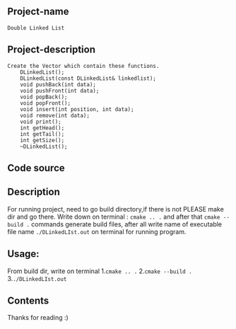 ## Project-name
	Double Linked List

## Project-description
	Create the Vector which contain these functions.
		DLinkedList();
		DLinkedList(const DLinkedList& linkedlist);
		void pushBack(int data);
		void pushFront(int data);
		void popBack();
		void popFront();
		void insert(int position, int data);
		void remove(int data);
		void print();
		int getHead();
		int getTail();
		int getSize();
		~DLinkedList();
		
## Code source 


## Description
For running project, need to go build directory,if there is not PLEASE make dir and go there. Write down on terminal : `cmake .. .`  and after that `cmake --build .`  commands generate build files, after all write name of executable file name `./DLinkedLIst.out` on terminal for running program.

## Usage:
From build dir, write on terminal
	1.`cmake .. .`
	2.`cmake --build .`
	3.`./DLinkedLIst.out`

## Contents
Thanks for reading :)
